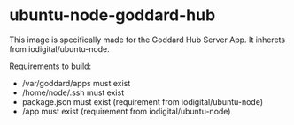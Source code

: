 ubuntu-node-goddard-hub
=======================

This image is specifically made for the Goddard Hub Server App.
It inherets from iodigital/ubuntu-node.

Requirements to build:
+ /var/goddard/apps must exist
+ /home/node/.ssh must exist
+ package.json must exist (requirement from iodigital/ubuntu-node)
+ /app must exist (requirement from iodigital/ubuntu-node)
